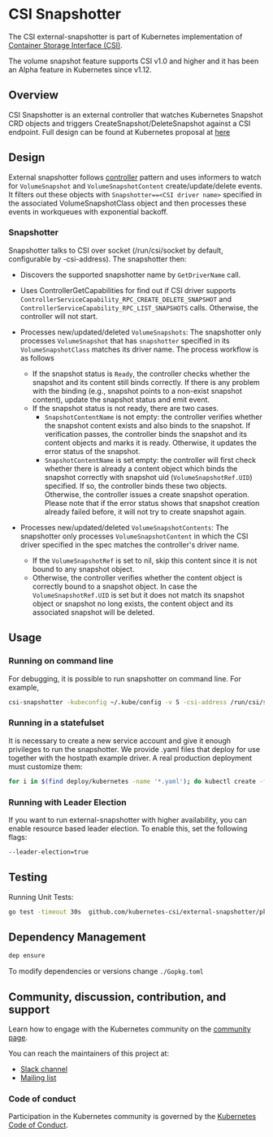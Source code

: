 # CSI Snapshotter

The CSI external-snapshotter is part of Kubernetes implementation of [Container Storage Interface (CSI)](https://github.com/container-storage-interface/spec).

The volume snapshot feature supports CSI v1.0 and higher and it has been an Alpha feature in Kubernetes since v1.12.

## Overview

CSI Snapshotter is an external controller that watches Kubernetes Snapshot CRD objects and triggers CreateSnapshot/DeleteSnapshot against a CSI endpoint. Full design can be found at Kubernetes proposal at [here](https://github.com/kubernetes/community/blob/master/contributors/design-proposals/storage/csi-snapshot.md)

## Design

External snapshotter follows [controller](https://github.com/kubernetes/community/blob/master/contributors/devel/controllers.md) pattern and uses informers to watch for `VolumeSnapshot` and `VolumeSnapshotContent` create/update/delete events. It filters out these objects with `Snapshotter==<CSI driver name>` specified in the associated VolumeSnapshotClass object and then processes these events in workqueues with exponential backoff.

### Snapshotter

Snapshotter talks to CSI over socket (/run/csi/socket by default, configurable by -csi-address). The snapshotter then:

* Discovers the supported snapshotter name by `GetDriverName` call.

* Uses ControllerGetCapabilities for find out if CSI driver supports `ControllerServiceCapability_RPC_CREATE_DELETE_SNAPSHOT` and `ControllerServiceCapability_RPC_LIST_SNAPSHOTS` calls. Otherwise, the controller will not start.

* Processes new/updated/deleted `VolumeSnapshots`: The snapshotter only processes `VolumeSnapshot` that has `snapshotter` specified in its `VolumeSnapshotClass` matches its driver name. The process workflow is as follows
  * If the snapshot status is `Ready`, the controller checks whether the snapshot and its content still binds correctly. If there is any problem with the binding (e.g., snapshot points to a non-exist snapshot content), update the snapshot status and emit event.
  * If the snapshot status is not ready, there are two cases.
    * `SnapshotContentName` is not empty: the controller verifies whether the snapshot content exists and also binds to the snapshot. If verification passes, the controller binds the snapshot and its content objects and marks it is ready. Otherwise, it updates the error status of the snapshot.
    * `SnapshotContentName` is set empty: the controller will first check whether there is already a content object which binds the snapshot correctly with snapshot uid (`VolumeSnapshotRef.UID`) specified. If so, the controller binds these two objects. Otherwise, the controller issues a create snapshot operation. Please note that if the error status shows that snapshot creation already failed before, it will not try to create snapshot again.

* Processes new/updated/deleted `VolumeSnapshotContents`: The snapshotter only processes `VolumeSnapshotContent` in which the CSI driver specified in the spec matches the controller's driver name.
  * If the `VolumeSnapshotRef` is set to nil, skip this content since it is not bound to any snapshot object.
  * Otherwise, the controller verifies whether the content object is correctly bound to a snapshot object. In case the `VolumeSnapshotRef.UID` is set but it does not match its snapshot object or snapshot no long exists, the content object and its associated snapshot will be deleted.

## Usage

### Running on command line

For debugging, it is possible to run snapshotter on command line. For example,

```bash
csi-snapshotter -kubeconfig ~/.kube/config -v 5 -csi-address /run/csi/socket
```

### Running in a statefulset

It is necessary to create a new service account and give it enough privileges to run the snapshotter. We provide .yaml files that deploy for use together with the hostpath example driver. A real production deployment must customize them:

```bash
for i in $(find deploy/kubernetes -name '*.yaml'); do kubectl create -f $i; done
```

### Running with Leader Election

If you want to run external-snapshotter with higher availability, you can enable resource based leader election. To enable this, set the following flags:
```bash
--leader-election=true
```

## Testing

Running Unit Tests:

```bash
go test -timeout 30s  github.com/kubernetes-csi/external-snapshotter/pkg/controller
```

## Dependency Management

```bash
dep ensure
```

To modify dependencies or versions change `./Gopkg.toml`

## Community, discussion, contribution, and support

Learn how to engage with the Kubernetes community on the [community page](http://kubernetes.io/community/).

You can reach the maintainers of this project at:

* [Slack channel](https://kubernetes.slack.com/messages/sig-storage)
* [Mailing list](https://groups.google.com/forum/#!forum/kubernetes-sig-storage)

### Code of conduct

Participation in the Kubernetes community is governed by the [Kubernetes Code of Conduct](code-of-conduct.md).

